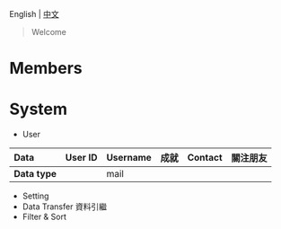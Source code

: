 English | [中文](/)

> Welcome

# Members

# System
- User

|Data|User ID|Username|成就|Contact|關注朋友|
|:-|:-|:-|:-|:-|:-|
|**Data type**||mail|
  
- Setting
- Data Transfer 資料引繼
- Filter & Sort
